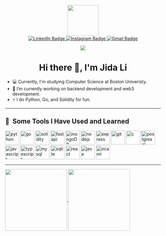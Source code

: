<div id="header" align="center">
  <img src="https://media.giphy.com/media/M9gbBd9nbDrOTu1Mqx/giphy.gif" width="100"/>
</div>

<div id="badges" align="center">
  <a href="https://www.linkedin.com/in/jida-li/">
    <img src="https://img.shields.io/badge/LinkedIn-blue?style=for-the-badge&logo=linkedin&logoColor=white" alt="LinkedIn Badge"/>
  </a>
  <a href="https://www.instagram.com/jida_leeeee/">
   <img alt="Instagram Badge" src="https://img.shields.io/badge/Instagram-Red?style=for-the-badge&logo=instagram&logoColor=white&color=%23E4405F">
  </a>
  <a href="mailto:jidali03@bu.edu">
   <img alt="Gmail Badge" src="https://img.shields.io/badge/Gmail-Red?style=for-the-badge&logo=Gmail&logoColor=white&color=%23EA4335">
  </a>
</div>

<div>
  <p align="center">
    <img src="https://komarev.com/ghpvc/?username=jidalii&color=green" />
  </p>
</div>

<div align="center">
  <h1>Hi there 👋, I'm Jida Li</h1>
</div>

- 💻 Currently, I'm studying Computer Science at Boston Univeristy.
- 🔭 I’m currently working on backend development and web3 development.
- ⚡ I do Python, Go, and Solidity for fun.

---

<h2> 🚀 &nbsp;Some Tools I Have Used and Learned</h3>
<p align="left">
<img src="https://cdn.jsdelivr.net/gh/devicons/devicon/icons/python/python-original.svg" alt="python" width="45" height="45"/>  
<img src="https://cdn.jsdelivr.net/gh/devicons/devicon@latest/icons/go/go-original.svg" alt="go" width="45" height="45"/>  
<img src="https://cdn.jsdelivr.net/gh/devicons/devicon/icons/solidity/solidity-original.svg" alt="solidity" width="45" height="45"/>
<img src="https://cdn.jsdelivr.net/gh/devicons/devicon/icons/fastapi/fastapi-original.svg" alt="fastapi" width="45" height="45"/>  
<img src="https://cdn.jsdelivr.net/gh/devicons/devicon/icons/mongodb/mongodb-original.svg" alt="mongoDB" width="45" height="45"/>
<img src="https://cdn.jsdelivr.net/gh/devicons/devicon@latest/icons/nodejs/nodejs-original.svg" alt="nodejs" width="45" height="45"/>
<img src="https://cdn.jsdelivr.net/gh/devicons/devicon/icons/express/express-original.svg" alt="express" width="45" height="45"/> 
<img src="https://cdn.jsdelivr.net/gh/devicons/devicon/icons/git/git-original.svg" alt="git" width="45" height="45"/>
<img src="https://cdn.jsdelivr.net/gh/devicons/devicon/icons/c/c-original.svg" alt="c" width="45" height="45"/>
<img src="https://cdn.jsdelivr.net/gh/devicons/devicon/icons/postgresql/postgresql-original.svg" alt="postgresql" width="45" height="45"/>
<img src="https://cdn.jsdelivr.net/gh/devicons/devicon/icons/javascript/javascript-original.svg" alt="javascript" width="45" height="45"/>
<img src="https://cdn.jsdelivr.net/gh/devicons/devicon/icons/typescript/typescript-original.svg" alt="typescript" width="45" height="45"/>
<img src="https://cdn.jsdelivr.net/gh/devicons/devicon@latest/icons/mysql/mysql-original.svg" alt="mysql" width="45" height="45"/>
<img src="https://cdn.jsdelivr.net/gh/devicons/devicon/icons/sqlite/sqlite-original.svg" alt="sqlite" width="45" height="45"/>
<img src="https://cdn.jsdelivr.net/gh/devicons/devicon/icons/react/react-original.svg" alt="react" width="45" height="45"/>
<img src="https://cdn.jsdelivr.net/gh/devicons/devicon/icons/java/java-original.svg" alt="java" width="45" height="45"/>
<img src="https://cdn.jsdelivr.net/gh/devicons/devicon/icons/ocaml/ocaml-original.svg" alt="ocaml" width="45" height="45"/>
</p>

---

<a href="https://github.com/jidalii/jidalii">
  <img height=200 align="center" src="https://github-readme-stats-git-master-jidalii.vercel.app/api/top-langs?username=jidalii&layout=compact&count-private=true&hide=EJS,jupyter%20notebook,html,css,MakeFile&langs_count=6&card_width=320" />
</a>
<a href="https://github.com/jidalii/github-readme-stats">
  <img height=200 align="center" src="https://github-readme-stats-git-master-jidalii.vercel.app/api?username=jidalii&count-private=true&rank_icon=github&show_icons=true&card_width=320" />
</a>
